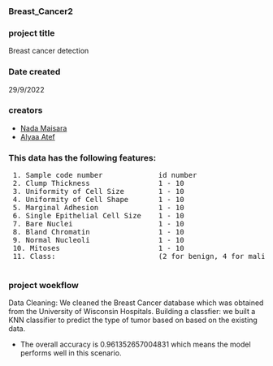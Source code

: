 ### Breast_Cancer2
### project title
Breast cancer detection
### Date created 
29/9/2022
### creators
* <a href="https://github.com/nadamaisara">Nada Maisara</a>
* <a href="https://github.com/ALYAATEF">Alyaa Atef</a>
### This data has the following features:
<pre>
 1. Sample code number             id number
 2. Clump Thickness                1 - 10
 3. Uniformity of Cell Size        1 - 10
 4. Uniformity of Cell Shape       1 - 10
 5. Marginal Adhesion              1 - 10
 6. Single Epithelial Cell Size    1 - 10
 7. Bare Nuclei                    1 - 10
 8. Bland Chromatin                1 - 10
 9. Normal Nucleoli                1 - 10
 10. Mitoses                       1 - 10
 11. Class:                        (2 for benign, 4 for malignant)
 </pre>
 ### project woekflow
 Data Cleaning:
 We cleaned the Breast Cancer database which was obtained from the University of Wisconsin Hospitals.
 Building a classfier:
 we built a KNN classifier to predict the type of tumor based on based on the existing data.
 * The overall accuracy is 0.961352657004831 which means the model performs well in this scenario.
